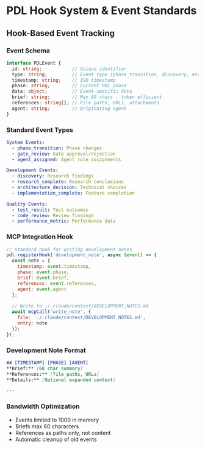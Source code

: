 # PDL Hook System & Event Standards

## Hook-Based Event Tracking

### Event Schema
```typescript
interface PDLEvent {
  id: string;           // Unique identifier
  type: string;         // Event type (phase_transition, discovery, etc.)
  timestamp: string;    // ISO timestamp
  phase: string;        // Current PDL phase
  data: object;         // Event-specific data
  brief: string;        // Max 60 chars - token efficient
  references: string[]; // File paths, URLs, attachments
  agent: string;        // Originating agent
}
```

### Standard Event Types
```yaml
System Events:
  - phase_transition: Phase changes
  - gate_review: Gate approval/rejection
  - agent_assigned: Agent role assignments

Development Events:
  - discovery: Research findings
  - research_complete: Research conclusions
  - architecture_decision: Technical choices
  - implementation_complete: Feature completion

Quality Events:
  - test_result: Test outcomes
  - code_review: Review findings
  - performance_metric: Performance data
```

### MCP Integration Hook
```javascript
// Standard hook for writing development notes
pdl.registerHook('development_note', async (event) => {
  const note = {
    timestamp: event.timestamp,
    phase: event.phase,
    brief: event.brief,
    references: event.references,
    agent: event.agent
  };
  
  // Write to ./.claude/context/DEVELOPMENT_NOTES.md
  await mcpCall('write_note', {
    file: './.claude/context/DEVELOPMENT_NOTES.md',
    entry: note
  });
});
```

### Development Note Format
```markdown
## [TIMESTAMP] [PHASE] [AGENT]
**Brief:** [60 char summary]
**References:** [file paths, URLs]
**Details:** [Optional expanded context]

---
```

### Bandwidth Optimization
- Events limited to 1000 in memory
- Briefs max 60 characters
- References as paths only, not content
- Automatic cleanup of old events